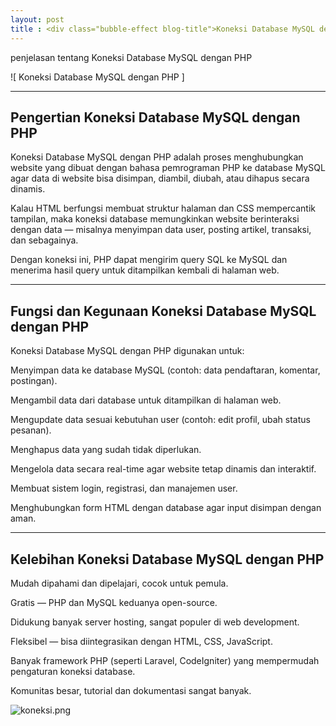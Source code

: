 ```yaml
---
layout: post
title : <div class="bubble-effect blog-title">Koneksi Database MySQL dengan PHP</div>
---
```


penjelasan tentang Koneksi Database MySQL dengan PHP

![ Koneksi Database MySQL dengan PHP ]

---

## Pengertian Koneksi Database MySQL dengan PHP
Koneksi Database MySQL dengan PHP adalah proses menghubungkan website yang dibuat dengan bahasa pemrograman PHP ke database MySQL agar data di website bisa disimpan, diambil, diubah, atau dihapus secara dinamis.

Kalau HTML berfungsi membuat struktur halaman dan CSS mempercantik tampilan, maka koneksi database memungkinkan website berinteraksi dengan data — misalnya menyimpan data user, posting artikel, transaksi, dan sebagainya.

Dengan koneksi ini, PHP dapat mengirim query SQL ke MySQL dan menerima hasil query untuk ditampilkan kembali di halaman web.

---

## Fungsi dan Kegunaan Koneksi Database MySQL dengan PHP

Koneksi Database MySQL dengan PHP digunakan untuk:

Menyimpan data ke database MySQL (contoh: data pendaftaran, komentar, postingan).

Mengambil data dari database untuk ditampilkan di halaman web.

Mengupdate data sesuai kebutuhan user (contoh: edit profil, ubah status pesanan).

Menghapus data yang sudah tidak diperlukan.

Mengelola data secara real-time agar website tetap dinamis dan interaktif.

Membuat sistem login, registrasi, dan manajemen user.

Menghubungkan form HTML dengan database agar input disimpan dengan aman.

---

##  Kelebihan Koneksi Database MySQL dengan PHP

Mudah dipahami dan dipelajari, cocok untuk pemula.

Gratis — PHP dan MySQL keduanya open-source.

Didukung banyak server hosting, sangat populer di web development.

Fleksibel — bisa diintegrasikan dengan HTML, CSS, JavaScript.

Banyak framework PHP (seperti Laravel, CodeIgniter) yang mempermudah pengaturan koneksi database.

Komunitas besar, tutorial dan dokumentasi sangat banyak.


<img src="/assets/images/koneksi.png" alt="koneksi.png">
